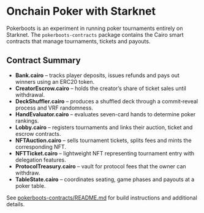 # Onchain Poker with Starknet

Pokerboots is an experiment in running poker tournaments entirely on
Starknet. The `pokerboots-contracts` package contains the Cairo smart
contracts that manage tournaments, tickets and payouts.

## Contract Summary

- **Bank.cairo** – tracks player deposits, issues refunds and pays out
  winners using an ERC20 token.
- **CreatorEscrow.cairo** – holds the creator’s share of ticket sales
  until withdrawal.
- **DeckShuffler.cairo** – produces a shuffled deck through a
  commit‑reveal process and VRF randomness.
- **HandEvaluator.cairo** – evaluates seven-card hands to determine
  poker rankings.
- **Lobby.cairo** – registers tournaments and links their auction,
  ticket and escrow contracts.
- **NFTAuction.cairo** – sells tournament tickets, splits fees and
  mints the corresponding NFT.
- **NFTTicket.cairo** – lightweight NFT representing tournament entry
  with delegation features.
- **ProtocolTreasury.cairo** – vault for protocol fees that the owner
  can withdraw.
- **TableState.cairo** – coordinates seating, game phases and payouts
  at a poker table.

See [pokerboots-contracts/README.md](pokerboots-contracts/README.md) for
build instructions and additional details.


